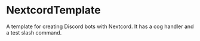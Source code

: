 # NextcordTemplate
 A template for creating Discord bots with Nextcord.
 It has a cog handler and a test slash command.
